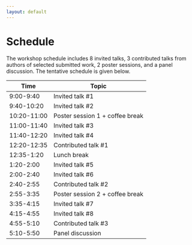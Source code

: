 ```yaml
---
layout: default
---
```


# Schedule

The workshop schedule includes 8 invited talks, 3 contributed talks from authors of selected submitted work, 2 poster sessions, and a panel discussion. The tentative schedule is given below.


| Time | Topic | 
| --- | --- | 
| 9:00-9:40 | Invited talk #1 | 
|9:40-10:20 |Invited talk #2 | 
|10:20-11:00 |Poster session 1 + coffee break | 
|11:00-11:40 |Invited talk #3 | 
|11:40-12:20 |Invited talk #4 | 
|12:20-12:35 |Contributed talk #1 | 
|12:35-1:20 |Lunch break | 
|1:20-2:00 |Invited talk #5 | 
|2:00-2:40 |Invited talk #6 | 
|2:40-2:55 |Contributed talk #2 |
|2:55-3:35 |Poster session 2 + coffee break | 
|3:35-4:15 |Invited talk #7 | 
|4:15-4:55 |Invited talk #8 | 
|4:55-5:10 |Contributed talk #3 | 
|5:10-5:50 |Panel discussion|
